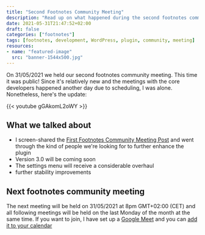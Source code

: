 ```yaml
---
title: "Second Footnotes Community Meeting"
description: "Read up on what happened during the second footnotes community meeting. It's open to the public. It will be held on the last Monday of each month."
date: 2021-05-31T21:47:52+02:00
draft: false
categories: ["footnotes"]
tags: [footnotes, development, WordPress, plugin, community, meeting]
resources:
- name: "featured-image"
  src: "banner-1544x500.jpg"
---
```


On 31/05/2021 we held our second footnotes community meeting. This time it was public! Since it's relatively new and the meetings with the core developers happened another day due to scheduling, I was alone. Nonetheless, here's the update:
<!-- more -->

{{< youtube gGAkomL2oWY >}}

## What we talked about

- I screen-shared the [First Footnotes Community Meeting Post](https://cheret.tech/2021/04/first-footnotes-community-meeting/) and went through the kind of people we're looking for to further enhance the plugin
- Version 3.0 will be coming soon
- The settings menu will receive a considerable overhaul
- further stability improvements

## Next footnotes community meeting

The next meeting will be held on 31/05/2021 at 8pm GMT+02:00 (CET) and all following meetings will be held on the last Monday of the month at the same time. If you want to join, I have set up a [Google Meet](https://meet.google.com/jrd-gnqf-aao) and you can [add it to your calendar](https://calendar.google.com/event?action=TEMPLATE&tmeid=MTQzOTc1cXJmZTNqb2RpNmVycTBwaHV0bHFfMjAyMTA1MzFUMTgwMDAwWiBtYXJrQGNoZXJldC5kZQ&tmsrc=mark%40cheret.de&scp=ALL)
